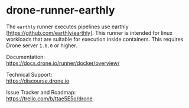 # drone-runner-earthly

The `earthly` runner executes pipelines use earthly [https://github.com/earthly/earthly]. This runner is intended for linux workloads that are suitable for execution inside containers.
This requires Drone server `1.6.0` or higher.

Documentation:<br/>
https://docs.drone.io/runner/docker/overview/

Technical Support:<br/>
https://discourse.drone.io

Issue Tracker and Roadmap:<br/>
https://trello.com/b/ttae5E5o/drone
